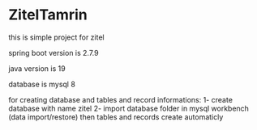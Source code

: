 # ZitelTamrin
this is simple project for zitel

spring boot version is 2.7.9

java version is 19

database is mysql 8

for creating database and tables and record informations:
1- create database with name zitel
2- import database folder in mysql workbench (data import/restore)
then tables and records create automaticly




